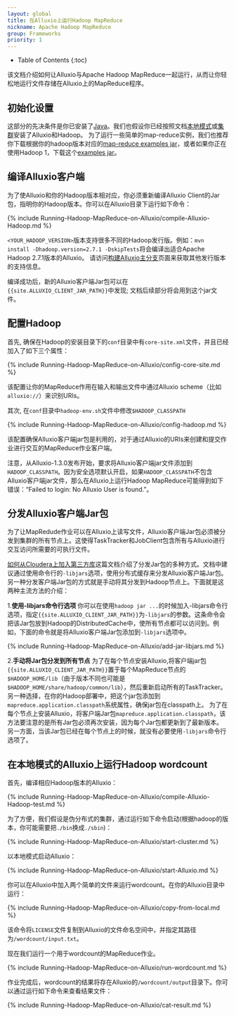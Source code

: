 ```yaml
---
layout: global
title: 在Alluxio上运行Hadoop MapReduce
nickname: Apache Hadoop MapReduce
group: Frameworks
priority: 1
---
```


* Table of Contents
{:toc}

该文档介绍如何让Alluxio与Apache Hadoop MapReduce一起运行，从而让你轻松地运行文件存储在Alluxio上的MapReduce程序。

## 初始化设置

这部分的先决条件是你已安装了[Java](Java-Setup.html)。我们也假设你已经按照文档[本地模式](Running-Alluxio-Locally.html)或[集群](Running-Alluxio-on-a-Cluster.html)安装了Alluxio和Hadoop。
为了运行一些简单的map-reduce实例，我们也推荐你下载根据你的hadoop版本对应的[map-reduce examples jar](http://mvnrepository.com/artifact/org.apache.hadoop/hadoop-mapreduce-examples/2.4.1)，或者如果你正在使用Hadoop 1，下载这个[examples jar](http://mvnrepository.com/artifact/org.apache.hadoop/hadoop-examples/1.2.1)。

## 编译Alluxio客户端

为了使Alluxio和你的Hadoop版本相对应，你必须重新编译Alluxio Client的Jar包，指明你的Hadoop版本。你可以在Alluxio目录下运行如下命令：

{% include Running-Hadoop-MapReduce-on-Alluxio/compile-Alluxio-Hadoop.md %}

`<YOUR_HADOOP_VERSION>`版本支持很多不同的Hadoop发行版。例如：`mvn install -Dhadoop.version=2.7.1 -DskipTests`将会编译出适合Apache Hadoop 2.7.1版本的Alluxio。
请访问[构建Alluxio主分支](Building-Alluxio-Master-Branch.html#distro-support)页面来获取其他发行版本的支持信息。

编译成功后，新的Alluxio客户端Jar包可以在`{{site.ALLUXIO_CLIENT_JAR_PATH}}`中发现;
文档后续部分将会用到这个jar文件。

## 配置Hadoop

首先, 确保在Hadoop的安装目录下的`conf`目录中有`core-site.xml`文件，并且已经加入了如下三个属性：

{% include Running-Hadoop-MapReduce-on-Alluxio/config-core-site.md %}

该配置让你的MapReduce作用在输入和输出文件中通过Alluxio scheme（比如`alluxio://`）来识别URIs。

其次, 在`conf`目录中`hadoop-env.sh`文件中修改`$HADOOP_CLASSPATH`

{% include Running-Hadoop-MapReduce-on-Alluxio/config-hadoop.md %}

该配置确保Alluxio客户端jar包是利用的，对于通过Alluxio的URIs来创建和提交作业进行交互的MapReduce作业客户端。

注意，从Alluxio-1.3.0发布开始，要求将Alluxio客户端jar文件添加到`HADOOP_CLASSPATH`。因为安全选项默认开启，如果`HADOOP_CLASSPATH`不包含Alluxio客户端jar文件，那么在Alluxio上运行Hadoop MapReduce可能得到如下错误：“Failed to login: No Alluxio User is found.”。

## 分发Alluxio客户端Jar包

为了让MapRedude作业可以在Alluxio上读写文件，Alluxio客户端Jar包必须被分发到集群的所有节点上。这使得TaskTracker和JobClient包含所有与Alluxio进行交互访问所需要的可执行文件。

[如何从Cloudera上加入第三方库](http://blog.cloudera.com/blog/2011/01/how-to-include-third-party-libraries-in-your-map-reduce-job/)这篇文档介绍了分发Jar包的多种方式。文档中建议通过使用命令行的`-libjars`选项，使用分布式缓存来分发Alluxio客户端Jar包。另一种分发客户端Jar包的方式就是手动将其分发到Hadoop节点上。下面就是这两种主流方法的介绍：

1.**使用-libjars命令行选项**
你可以在使用`hadoop jar ...`的时候加入-libjars命令行选项，指定`{{site.ALLUXIO_CLIENT_JAR_PATH}}`为`-libjars`的参数。这条命令会把该Jar包放到Hadoop的DistributedCache中，使所有节点都可以访问到。例如，下面的命令就是将Alluxio客户端Jar包添加到`-libjars`选项中。

{% include Running-Hadoop-MapReduce-on-Alluxio/add-jar-libjars.md %}

2.**手动将Jar包分发到所有节点**
为了在每个节点安装Alluxio,将客户端jar包`{{site.ALLUXIO_CLIENT_JAR_PATH}}`置于每个MapReduce节点的`$HADOOP_HOME/lib`（由于版本不同也可能是`$HADOOP_HOME/share/hadoop/common/lib`），然后重新启动所有的TaskTracker。
另一种选择，在你的Hadoop部署中，把这个jar包添加到`mapreduce.application.classpath`系统属性，确保jar包在classpath上。
为了在每个节点上安装Alluxio，将客户端Jar包`mapreduce.application.classpath`，该方法要注意的是所有Jar包必须再次安装，因为每个Jar包都更新到了最新版本。另一方面，当该Jar包已经在每个节点上的时候，就没有必要使用`-libjars`命令行选项了。

## 在本地模式的Alluxio上运行Hadoop wordcount

首先，编译相应Hadoop版本的Alluxio：

{% include Running-Hadoop-MapReduce-on-Alluxio/compile-Alluxio-Hadoop-test.md %}

为了方便，我们假设是伪分布式的集群，通过运行如下命令启动(根据hadoop的版本，你可能需要把`./bin`换成`./sbin`)：

{% include Running-Hadoop-MapReduce-on-Alluxio/start-cluster.md %}

以本地模式启动Alluxio：

{% include Running-Hadoop-MapReduce-on-Alluxio/start-Alluxio.md %}

你可以在Alluxio中加入两个简单的文件来运行wordcount。在你的Alluxio目录中运行：

{% include Running-Hadoop-MapReduce-on-Alluxio/copy-from-local.md %}

该命令将`LICENSE`文件复制到Alluxio的文件命名空间中，并指定其路径为`/wordcount/input.txt`。

现在我们运行一个用于wordcount的MapReduce作业。

{% include Running-Hadoop-MapReduce-on-Alluxio/run-wordcount.md %}

作业完成后，wordcount的结果将存在Alluxio的`/wordcount/output`目录下。你可以通过运行如下命令来查看结果文件：

{% include Running-Hadoop-MapReduce-on-Alluxio/cat-result.md %}
